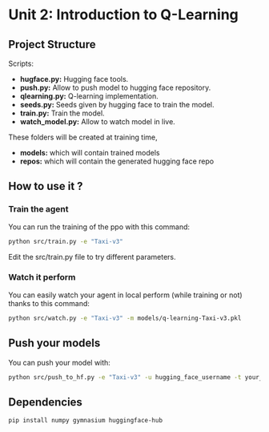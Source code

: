 
# Unit 2: Introduction to Q-Learning

## Project Structure

Scripts:
* **hugface.py:** Hugging face tools.
* **push.py:** Allow to push model to hugging face repository.
* **qlearning.py:** Q-learning implementation. 
* **seeds.py:** Seeds given by hugging face to train the model.
* **train.py:** Train the model.
* **watch_model.py:** Allow to watch model in live.

These folders will be created at training time,
* **models:** which will contain trained models
* **repos:** which will contain the generated hugging face repo

## How to use it ?

### Train the agent

You can run the training of the ppo with this command:

```bash
python src/train.py -e "Taxi-v3"
```
Edit the src/train.py file to try different parameters. 

### Watch it perform

You can easily watch your agent in local perform (while training or not) thanks to this command:
```bash
python src/watch.py -e "Taxi-v3" -m models/q-learning-Taxi-v3.pkl
```

## Push your models

You can push your model with:
```bash
python src/push_to_hf.py -e "Taxi-v3" -u hugging_face_username -t your_token
```

## Dependencies

```bash
pip install numpy gymnasium huggingface-hub
```
